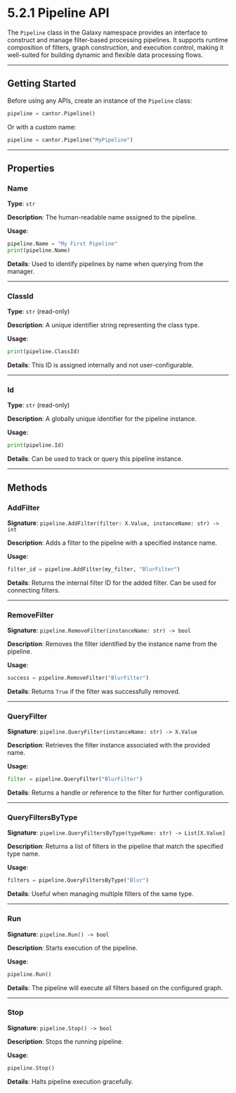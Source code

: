 # 5.2.1 Pipeline API

The `Pipeline` class in the Galaxy namespace provides an interface to construct and manage filter-based processing pipelines. It supports runtime composition of filters, graph construction, and execution control, making it well-suited for building dynamic and flexible data processing flows.

---

## Getting Started

Before using any APIs, create an instance of the `Pipeline` class:

```python
pipeline = cantor.Pipeline()
```

Or with a custom name:

```python
pipeline = cantor.Pipeline("MyPipeline")
```

---

## Properties

### Name
**Type**: `str`

**Description**: The human-readable name assigned to the pipeline.

**Usage**:
```python
pipeline.Name = "My First Pipeline"
print(pipeline.Name)
```

**Details**: Used to identify pipelines by name when querying from the manager.

---

### ClassId
**Type**: `str` (read-only)

**Description**: A unique identifier string representing the class type.

**Usage**:
```python
print(pipeline.ClassId)
```

**Details**: This ID is assigned internally and not user-configurable.

---

### Id
**Type**: `str` (read-only)

**Description**: A globally unique identifier for the pipeline instance.

**Usage**:
```python
print(pipeline.Id)
```

**Details**: Can be used to track or query this pipeline instance.

---

## Methods

### AddFilter
**Signature**: `pipeline.AddFilter(filter: X.Value, instanceName: str) -> int`

**Description**: Adds a filter to the pipeline with a specified instance name.

**Usage**:
```python
filter_id = pipeline.AddFilter(my_filter, "BlurFilter")
```

**Details**: Returns the internal filter ID for the added filter. Can be used for connecting filters.

---

### RemoveFilter
**Signature**: `pipeline.RemoveFilter(instanceName: str) -> bool`

**Description**: Removes the filter identified by the instance name from the pipeline.

**Usage**:
```python
success = pipeline.RemoveFilter("BlurFilter")
```

**Details**: Returns `True` if the filter was successfully removed.

---

### QueryFilter
**Signature**: `pipeline.QueryFilter(instanceName: str) -> X.Value`

**Description**: Retrieves the filter instance associated with the provided name.

**Usage**:
```python
filter = pipeline.QueryFilter("BlurFilter")
```

**Details**: Returns a handle or reference to the filter for further configuration.

---

### QueryFiltersByType
**Signature**: `pipeline.QueryFiltersByType(typeName: str) -> List[X.Value]`

**Description**: Returns a list of filters in the pipeline that match the specified type name.

**Usage**:
```python
filters = pipeline.QueryFiltersByType("Blur")
```

**Details**: Useful when managing multiple filters of the same type.

---

### Run
**Signature**: `pipeline.Run() -> bool`

**Description**: Starts execution of the pipeline.

**Usage**:
```python
pipeline.Run()
```

**Details**: The pipeline will execute all filters based on the configured graph.

---

### Stop
**Signature**: `pipeline.Stop() -> bool`

**Description**: Stops the running pipeline.

**Usage**:
```python
pipeline.Stop()
```

**Details**: Halts pipeline execution gracefully.

